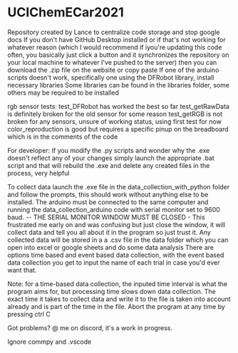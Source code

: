 # UCIChemECar2021
Repository created by Lance to centralize code storage and stop google docs
If you don't have GitHub Desktop installed or if that's not working for whatever reason (which I would recommend if iyou're updating this code often, you basically just click a button and it synchronizes the repository on your local machine to whatever I've pushed to the server) then you can download the .zip file on the website or copy paste
If one of the arduino scripts doesn't work, specifically one using the DFRobot library, install necessary libraries
Some libraries can be found in the libraries folder, some others may be required to be installed

rgb sensor tests:
test_DFRobot has worked the best so far
test_getRawData is definitely broken for the old sensor for some reason
test_getRGB is not broken for any sensors, unsure of working status, using first test for now
color_reproduction is good but requires a specific pinup on the breadboard which is in the comments of the code

For developer:
If you modify the .py scripts and wonder why the .exe doesn't reflect any of your changes simply launch the appropriate .bat script and that will rebuild the .exe and delete any created files in the process, very helpful

To collect data launch the .exe file in the data_collection_with_python folder and follow the prompts, this should work without anything else to be installed. The arduino must be connected to the same computer and running the data_collection_arduino code with serial monitor set to 9600 baud. 
 -- THE SERIAL MONITOR WINDOW MUST BE CLOSED -
This frustrated me early on and was confusing but just close the window, it will collect data and tell you all about it in the program so just trust it. 
Any collected data will be stored in a a .csv file in the data folder which you can open into excel or google sheets and do some data analysis
There are options time based and event based data collection, with the event based data collection you get to input the name of each trial in case you'd ever want that.

Note: for a time-based data collection, the inputed time interval is what the program aims for, but processing time slows down data collection.
The exact time it takes to collect data and write it to the file is taken into account already and is part of the time in the file.
Abort the program at any time by pressing ctrl C

Got problems? @ me on discord, it's a work in progress.

Ignore commpy and .vscode
